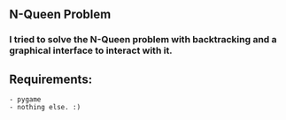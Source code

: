 ## N-Queen Problem
### I tried to solve the N-Queen problem with backtracking and a graphical interface to interact with it.

## Requirements:
    - pygame
    - nothing else. :)


